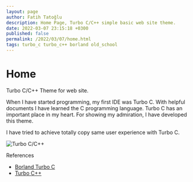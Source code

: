 ```yaml
---
layout: page
author: Fatih Tatoğlu
description: Home Page, Turbo C/C++ simple basic web site theme.
date: 2022-03-07 23:15:18 +0300
published: false
permalink: /2022/03/07/home.html
tags: turbo_c turbo_c++ borland old_school
---
```


# Home

Turbo C/C++ Theme for web site.

When I have started programming, my first IDE was Turbo C. With helpful documents I have learned the C programming language. Turbo C has an important place in my heart. For showing my admiration, I have developed this theme.

I have tried to achieve totally copy same user experience with Turbo C.

![Turbo C/C++](https://upload.wikimedia.org/wikipedia/commons/1/16/Turbo_CPP_Compiler.jpg "Turbo C/C++")

References

- [Borland Turbo C](https://en.wikipedia.org/wiki/Borland_Turbo_C)
- [Turbo C++](https://en.wikipedia.org/wiki/Turbo_C%2B%2B)
